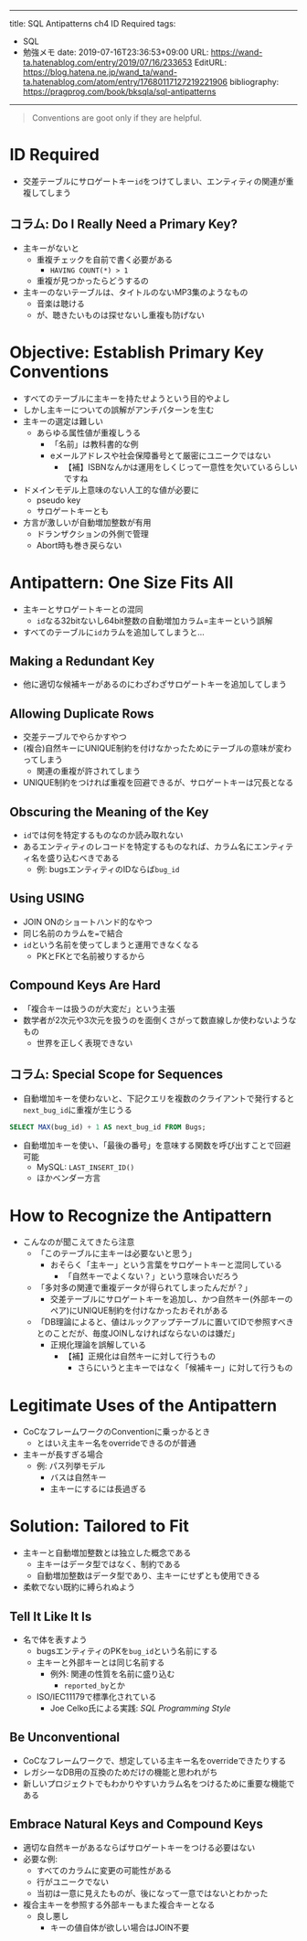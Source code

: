 ---
title: SQL Antipatterns ch4 ID Required
tags:
- SQL
- 勉強メモ
date: 2019-07-16T23:36:53+09:00
URL: https://wand-ta.hatenablog.com/entry/2019/07/16/233653
EditURL: https://blog.hatena.ne.jp/wand_ta/wand-ta.hatenablog.com/atom/entry/17680117127219221906
bibliography: https://pragprog.com/book/bksqla/sql-antipatterns
-------------------------------------

> Conventions are goot only if they are helpful.


# ID Required

- 交差テーブルにサロゲートキー`id`をつけてしまい、エンティティの関連が重複してしまう

## コラム: Do I Really Need a Primary Key?

- 主キーがないと
    - 重複チェックを自前で書く必要がある
        - `HAVING COUNT(*) > 1`
    - 重複が見つかったらどうするの
- 主キーのないテーブルは、タイトルのないMP3集のようなもの
    - 音楽は聴ける
    - が、聴きたいものは探せないし重複も防げない



# Objective: Establish Primary Key Conventions

- すべてのテーブルに主キーを持たせようという目的やよし
- しかし主キーについての誤解がアンチパターンを生む
- 主キーの選定は難しい
    - あらゆる属性値が重複しうる
        - 「名前」は教科書的な例
        - eメールアドレスや社会保障番号とて厳密にユニークではない
            - 【補】ISBNなんかは運用をしくじって一意性を欠いているらしいですね
- ドメインモデル上意味のない人工的な値が必要に
    - pseudo key
    - サロゲートキーとも
- 方言が激しいが自動増加整数が有用
    - ドランザクションの外側で管理
    - Abort時も巻き戻らない


# Antipattern: One Size Fits All


- 主キーとサロゲートキーとの混同
    - `id`なる32bitないし64bit整数の自動増加カラム=主キーという誤解
- すべてのテーブルに`id`カラムを追加してしまうと...

## Making a Redundant Key

- 他に適切な候補キーがあるのにわざわざサロゲートキーを追加してしまう

## Allowing Duplicate Rows

- 交差テーブルでやらかすやつ
- (複合)自然キーにUNIQUE制約を付けなかったためにテーブルの意味が変わってしまう
    - 関連の重複が許されてしまう
- UNIQUE制約をつければ重複を回避できるが、サロゲートキーは冗長となる


## Obscuring the Meaning of the Key

- `id`では何を特定するものなのか読み取れない
- あるエンティティのレコードを特定するものなれば、カラム名にエンティティ名を盛り込むべきである
    - 例: bugsエンティティのIDならば`bug_id`

## Using USING

- JOIN ONのショートハンド的なやつ
- 同じ名前のカラムを`=`で結合
- `id`という名前を使ってしまうと運用できなくなる
    - PKとFKとで名前被りするから


## Compound Keys Are Hard

- 「複合キーは扱うのが大変だ」という主張
- 数学者が2次元や3次元を扱うのを面倒くさがって数直線しか使わないようなもの
    - 世界を正しく表現できない


## コラム: Special Scope for Sequences


- 自動増加キーを使わないと、下記クエリを複数のクライアントで発行すると`next_bug_id`に重複が生じうる

```sql
SELECT MAX(bug_id) + 1 AS next_bug_id FROM Bugs;
```

- 自動増加キーを使い、「最後の番号」を意味する関数を呼び出すことで回避可能
    - MySQL: `LAST_INSERT_ID()`
    - ほかベンダー方言


# How to Recognize the Antipattern

- こんなのが聞こえてきたら注意
    - 「このテーブルに主キーは必要ないと思う」
        - おそらく「主キー」という言葉をサロゲートキーと混同している
            - 「自然キーでよくない？」という意味合いだろう
    - 「多対多の関連で重複データが得られてしまったんだが？」
        - 交差テーブルにサロゲートキーを追加し、かつ自然キー(外部キーのペア)にUNIQUE制約を付けなかったおそれがある
    - 「DB理論によると、値はルックアップテーブルに置いてIDで参照すべきとのことだが、毎度JOINしなければならないのは嫌だ」
        - 正規化理論を誤解している
            - 【補】正規化は自然キーに対して行うもの
                - さらにいうと主キーではなく「候補キー」に対して行うもの


# Legitimate Uses of the Antipattern

- CoCなフレームワークのConventionに乗っかるとき
    - とはいえ主キー名をoverrideできるのが普通
- 主キーが長すぎる場合
    - 例: パス列挙モデル
        - バスは自然キー
        - 主キーにするには長過ぎる


# Solution: Tailored to Fit

- 主キーと自動増加整数とは独立した概念である
    - 主キーはデータ型ではなく、制約である
    - 自動増加整数はデータ型であり、主キーにせずとも使用できる
- 柔軟でない既約に縛られぬよう


## Tell It Like It Is

- 名で体を表すよう
    - bugsエンティティのPKを`bug_id`という名前にする
    - 主キーと外部キーとは同じ名前する
        - 例外: 関連の性質を名前に盛り込む
            - `reported_by`とか
    - ISO/IEC11179で標準化されている
        - Joe Celko氏による実践: _SQL Programming Style_


## Be Unconventional

- CoCなフレームワークで、想定している主キー名をoverrideできたりする
- レガシーなDB用の互換のためだけの機能と思われがち
- 新しいプロジェクトでもわかりやすいカラム名をつけるために重要な機能である

## Embrace Natural Keys and Compound Keys

- 適切な自然キーがあるならばサロゲートキーをつける必要はない
- 必要な例:
    - すべてのカラムに変更の可能性がある
    - 行がユニークでない
    - 当初は一意に見えたものが、後になって一意ではないとわかった
- 複合主キーを参照する外部キーもまた複合キーとなる
    - 良し悪し
        - キーの値自体が欲しい場合はJOIN不要

